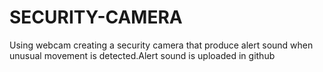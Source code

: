 # SECURITY-CAMERA
Using webcam creating a security camera that produce alert sound when unusual movement is detected.Alert sound is uploaded in github
